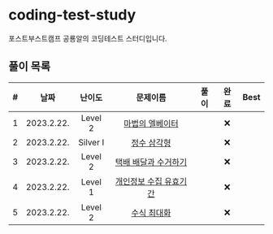 # coding-test-study

포스트부스트캠프 공룡알의 코딩테스트 스터디입니다.

## 풀이 목록

| **#** 	|  **날짜**  	| **난이도** 	|                                        **문제이름**                                        	| **풀이** 	| **완료** 	| **Best** 	|
|:-----:	|:----------:	|:----------:	|:------------------------------------------------------------------------------------------:	|:--------:	|:--------:	|:--------:	|
|   1   	| 2023.2.22. 	|   Level 2  	|    [마법의 엘베이터](https://school.programmers.co.kr/learn/courses/30/lessons/148653)   	|          	|     ❌    	|          	|
|   2   	| 2023.2.22. 	|  Silver I  	|                     [정수 삼각형](https://www.acmicpc.net/problem/1932)                    	|          	|     ❌    	|          	|
|   3   	| 2023.2.22. 	|   Level 2  	|  [택배 배달과 수거하기](https://school.programmers.co.kr/learn/courses/30/lessons/150369)  	|          	|     ❌    	|          	|
|   4   	| 2023.2.22. 	|   Level 1  	| [개인정보 수집 유효기간](https://school.programmers.co.kr/learn/courses/30/lessons/150370) 	|          	|     ❌    	|          	|
|   5   	| 2023.2.22. 	|   Level 2  	|       [수식 최대화](https://school.programmers.co.kr/learn/courses/30/lessons/67257)       	|          	|     ❌    	|          	|

